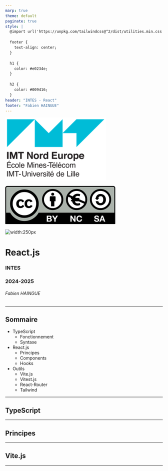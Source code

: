 ```yaml
---
marp: true
theme: default
paginate: true
style: |
  @import url('https://unpkg.com/tailwindcss@^2/dist/utilities.min.css');

  footer {
    text-align: center;
  }

  h1 {
    color: #e0234e;
  }

  h2 {
    color: #009416;
  }
header: "INTES - React"
footer: "Fabien HAINGUE"
---
```


<!-- _header: '' -->
<!-- _footer: '' -->
<!-- _paginate: skip -->
<div class="grid grid-cols-3 grid-flow-col gap-2 text-center">
  <div class="row-span-1">

![](../resources/images/IMT-logo.png)

  </div>

  <div class="row-span-1 row-start-3">
  
  ![](../resources/images/cc.svg)
  </div>
  
  <div class="row-span-3 col-span-3">

![width:250px](../resources/images/reactjs-logo.png)

# React.js

### INTES

### 2024-2025

  </div>
  
  <div class="row-span-1 row-start-3">

###### Fabien HAINGUE

  </div>
</div>

---

## Sommaire

- TypeScript
  - Fonctionnement
  - Syntaxe
- React.js
  - Principes
  - Components
  - Hooks
- Outils
  - Vite.js
  - Vitest.js
  - React-Router
  - Tailwind

---

<!-- header: 'TypeScript' -->

## TypeScript

---

<!-- header: 'React.js' -->

## Principes

---

<!-- header: 'Outils' -->

## Vite.js

---
